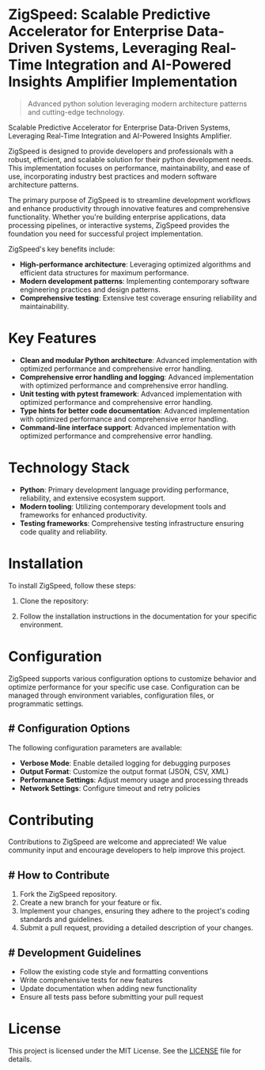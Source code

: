 <!-- fallback_ZigSpeed_20251015190702_68803 -->

# ZigSpeed: Scalable Predictive Accelerator for Enterprise Data-Driven Systems, Leveraging Real-Time Integration and AI-Powered Insights Amplifier Implementation
> Advanced python solution leveraging modern architecture patterns and cutting-edge technology.

Scalable Predictive Accelerator for Enterprise Data-Driven Systems, Leveraging Real-Time Integration and AI-Powered Insights Amplifier.

ZigSpeed is designed to provide developers and professionals with a robust, efficient, and scalable solution for their python development needs. This implementation focuses on performance, maintainability, and ease of use, incorporating industry best practices and modern software architecture patterns.

The primary purpose of ZigSpeed is to streamline development workflows and enhance productivity through innovative features and comprehensive functionality. Whether you're building enterprise applications, data processing pipelines, or interactive systems, ZigSpeed provides the foundation you need for successful project implementation.

ZigSpeed's key benefits include:

* **High-performance architecture**: Leveraging optimized algorithms and efficient data structures for maximum performance.
* **Modern development patterns**: Implementing contemporary software engineering practices and design patterns.
* **Comprehensive testing**: Extensive test coverage ensuring reliability and maintainability.

# Key Features

* **Clean and modular Python architecture**: Advanced implementation with optimized performance and comprehensive error handling.
* **Comprehensive error handling and logging**: Advanced implementation with optimized performance and comprehensive error handling.
* **Unit testing with pytest framework**: Advanced implementation with optimized performance and comprehensive error handling.
* **Type hints for better code documentation**: Advanced implementation with optimized performance and comprehensive error handling.
* **Command-line interface support**: Advanced implementation with optimized performance and comprehensive error handling.

# Technology Stack

* **Python**: Primary development language providing performance, reliability, and extensive ecosystem support.
* **Modern tooling**: Utilizing contemporary development tools and frameworks for enhanced productivity.
* **Testing frameworks**: Comprehensive testing infrastructure ensuring code quality and reliability.

# Installation

To install ZigSpeed, follow these steps:

1. Clone the repository:


2. Follow the installation instructions in the documentation for your specific environment.

# Configuration

ZigSpeed supports various configuration options to customize behavior and optimize performance for your specific use case. Configuration can be managed through environment variables, configuration files, or programmatic settings.

## # Configuration Options

The following configuration parameters are available:

* **Verbose Mode**: Enable detailed logging for debugging purposes
* **Output Format**: Customize the output format (JSON, CSV, XML)
* **Performance Settings**: Adjust memory usage and processing threads
* **Network Settings**: Configure timeout and retry policies

# Contributing

Contributions to ZigSpeed are welcome and appreciated! We value community input and encourage developers to help improve this project.

## # How to Contribute

1. Fork the ZigSpeed repository.
2. Create a new branch for your feature or fix.
3. Implement your changes, ensuring they adhere to the project's coding standards and guidelines.
4. Submit a pull request, providing a detailed description of your changes.

## # Development Guidelines

* Follow the existing code style and formatting conventions
* Write comprehensive tests for new features
* Update documentation when adding new functionality
* Ensure all tests pass before submitting your pull request

# License

This project is licensed under the MIT License. See the [LICENSE](https://github.com/lisaantal/ZigSpeed/blob/main/LICENSE) file for details.
